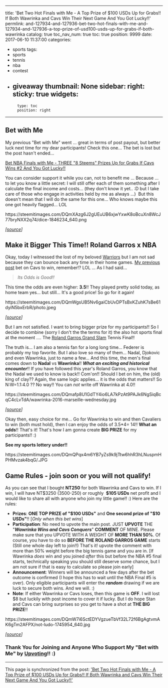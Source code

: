 
---
title: 'Bet Two Hot Finals with Me - A Top Prize of $100 USDs Up for Grabs!! If Both Wawrinka and Cavs Win Their Next Game And You Got Lucky!!'
permlink: and-127934-and-127936-bet-two-hot-finals-with-me-and-127934-and-127936-a-top-prize-of-usd100-usds-up-for-grabs-if-both-wawrinka
catalog: true
toc_nav_num: true
toc: true
position: 9999
date: 2017-06-10 11:37:00
categories:
- sports
tags:
- sports
- tennis
- nba
- contest
- giveaway
thumbnail: None
sidebar:
    right:
        sticky: true
widgets:
    -
        type: toc
        position: right
---


<html>
<h2>Bet with Me</h2>
<p>My previous "Bet with Me" went ... great in terms of post payout, but better luck next time for my dear participants! Check this one... The bet is lost but the post hasn't ended...&nbsp;</p>
<p><a href="https://steemit.com/sports/@deanliu/bet-nba-finals-with-me-three-8-steems-prizes-up-for-grabs-if-cavs-wins-2-and-you-got-lucky">Bet NBA Finals with Me - THREE "8 Steems" Prizes Up for Grabs If Cavs Wins #2 And You Got Lucky!!</a></p>
<p>You can consider support it while you can, not to benefit me ... Because ... to let you know a little secret: I will still offer each of them something after I calculate the final income and costs... (they don't know it yet.. :D but I take care of those who engage in activities held by me as always ...) &nbsp;But this doesn't mean that I will do the same for this one... Who knows maybe this one got heavily flagged... LOL</p>
<p>https://steemitimages.com/DQmXAzg6J2gUEuUB6xjwYxwK8oBcuXn8WcJ77bryNXX2q74/dice-1846234_640.png</p>
<p><em>[</em><a href="https://pixabay.com/en/dice-glass-yellow-dot-luck-game-1846234/"><em>source</em></a><em>]</em></p>
<h2>Make it Bigger This Time!! Roland Garros x NBA</h2>
<p>Okay, today I witnessed the lost of my beloved <a href="http://www.nba.com/warriors/">Warriors</a> but I am not sad because they can bounce back any time in their home games. <a href="https://steemit.com/sports/@deanliu/bet-nba-finals-with-me-three-8-steems-prizes-up-for-grabs-if-cavs-wins-2-and-you-got-lucky">My previous post</a> bet on Cavs to win, remember!? LOL ... As I had said...</p>
<blockquote><em>Its Odds is Good!!&nbsp;</em></blockquote>
<p>This time the odds are even higher: <strong>3.5</strong>!! They played pretty solid today, as home team yes... but still... It's a good price! So go for it again!</p>
<p>https://steemitimages.com/DQmWgsUB5Nv6gaiCbUvDPTsBxKZuhK7sBe61dyiN5bxErbR/photo.jpeg</p>
<p><em>[</em><a href="https://nba.udn.com/nba/news/"><em>source</em></a><em>]</em></p>
<p>But I am not satisfied. I want to bring bigger prize for my participants!! So I decide to combine (sorry I don't the the terms for it) the also hot sports final at the moment .... The <a href="http://www.rolandgarros.com/en_FR/index.html">Roland Garros Grand Slam</a> Tennis Final!!</p>
<p>The truth is... I am also a tennis fan for a long long time... Federer is probably my top favorite. But I also love so many of them... Nadal, Djokovic and even Wawrinka, just to name a few... And this time, the men's final comes down to <strong>Nadal</strong> vs <strong>Wawrinka</strong>!! <em><strong>What an exciting and historical encounter</strong></em>!! If you have followed this year's Roland Garros, you know that the Nadal we used to know is back!! Com'on!! Should I bet on him, the (old) king of clay?? Again, the same logic applies... it is the odds that matters!! So N:W=1.1:4.0 ?? No way!! You can <em>not</em> write off Wawrinka at 4.0!!&nbsp;</p>
<p>https://steemitimages.com/DQmafp8U1GdTY4io6LA7kPzAt9PAJk6NgSiqBcqC4cLvTdA/wawrinka-2016-marseille-wednesday.jpg</p>
<p><em>[</em><a href="http://www.atpworldtour.com/"><em>source</em></a><em>]</em></p>
<p>Okay then, easy choice for me... Go for Wawrinka to win and then Cavaliers to win (both must hold), then I can enjoy the odds of 3.5*4= 14!! <strong>What an odds</strong>!! That's it! That's how I am gonna create <strong>BIG PRIZE</strong> for my participants!! :)</p>
<p><strong>See my sports lottery under!!</strong></p>
<p>https://steemitimages.com/DQmQPqx4m6YB7yZs9k9jTtw6hhR3hLNuspmHPHMvzak4bqG/.JPG</p>
<h2>Game Rules - join soon or you will not qualify!</h2>
<p>As you can see that I bought <strong>NT250</strong> for both Wawrinka and Cavs to win. If I win, I will have NT$3250 (3500-250) or roughly &nbsp;<strong>$105 USDs</strong> net profit and I would like to share all with anyone who join my little game!! :) Here are the rules:</p>
<ul>
  <li><strong>Prizes</strong>: <strong>ONE TOP PRIZE of "$100 USDs"</strong> and <strong>One second prize of "$10 USDs"</strong>!! [<em>Only when this bet wins</em>]&nbsp;</li>
  <li><strong>Participation</strong>: No need to upvote the main post. JUST <strong>UPVOTE</strong> THE "<em><strong>Wawrinka Wins and Cavs Conquers</strong></em>" <strong>COMMENT</strong> OF MINE. Please make sure that you UPVOTE WITH A WEIGHT OF <strong>MORE THAN 50%</strong>. Of course, you have to do so <strong>BEFORE THE ROLAND GARROS GAME</strong> starts (Still one whole day left to join!!) That's it! upvote the comment with more than 50% weight before the big tennis game and you are in.&nbsp;[If Wawrinka <em>does</em> win and you joined <em>after</em> this but before the NBA #5 final starts, technically speaking you should still deserve some chance, but I am not sure if that is easy to calculate so please join early]</li>
  <li><strong>Announcement</strong>: Winners will be announced a few days after the bet outcome is confirmed (I hope this has to wait until the NBA Final #5 is over). Only eligible participants will enter the <em><strong>random</strong></em> drawing if we are luck to secure both wins. And we will. :)&nbsp;</li>
  <li><strong>Note</strong>: If either Wawrinka or Cavs loses, then this game is <strong>OFF</strong>. I will lost $8 but luckily with post income to cover it if lucky. But I do hope Stan and Cavs can bring surprises so you get to have a shot at <strong>THE BIG PRIZE</strong>!! &nbsp;&nbsp;</li>
</ul>
<p>https://steemitimages.com/DQmW7i6SctEDYVgzueTbVf32L72f6BgAgtvmAK6gTm2AFPX/not-ludo-1745954_640.jpg</p>
<p><em>[</em><a href="https://pixabay.com/en/not-ludo-game-board-glass-cone-1745954/"><em>source</em></a><em>]</em></p>
<h3><strong>Thank You for Joining and Anyone Who Support My "Bet with Me" by </strong><a href="https://steemit.com/funny/@deanliu/logic-behind-upvoting-meme-expressions"><strong>Upvoting</strong></a><strong>!!&nbsp;:)</strong></h3>
</html>

- - -

This page is synchronized from the post: ['Bet Two Hot Finals with Me - A Top Prize of $100 USDs Up for Grabs!! If Both Wawrinka and Cavs Win Their Next Game And You Got Lucky!!'](https://steemit.com/@deanliu/and-127934-and-127936-bet-two-hot-finals-with-me-and-127934-and-127936-a-top-prize-of-usd100-usds-up-for-grabs-if-both-wawrinka)
